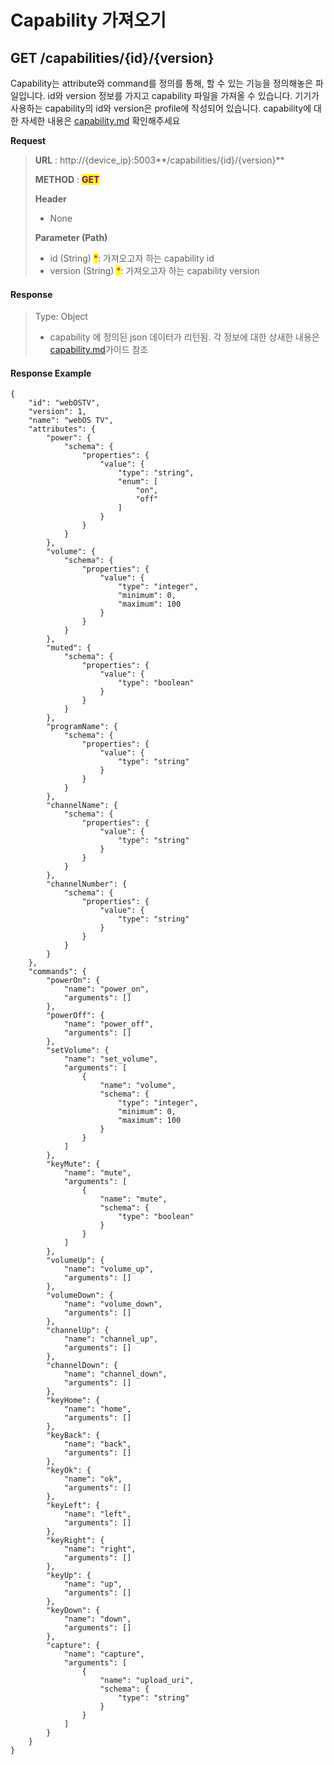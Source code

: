 # Capability 가져오기

## GET /capabilities/{id}/{version}

Capability는 attribute와 command를 정의를 통해, 할 수 있는 기능을 정의해놓은 파일입니다. id와 version 정보를 가지고 capability 파일을 가져올 수 있습니다. 기기가 사용하는 capability의 id와 version은 profile에 작성되어 있습니다. capability에 대한 자세한 내용은 [capability.md](../../../../fundamentals/damda-device/custom-sub-device/capability.md "mention") 확인해주세요



**Request**

> **URL** : http://{device\_ip}:5003**/capabilities/{id}/{version}**
>
> **METHOD** : <mark style="color:purple;">**GET**</mark>
>
> **Header**&#x20;
>
> * None
>
> **Parameter (Path)**
>
> * id (String) <mark style="color:red;">\*</mark>: 가져오고자 하는 capability id
> * version (String) <mark style="color:red;">\*</mark>: 가져오고자 하는 capability version

#### Response

> Type: Object
>
> * capability 에 정의된 json 데이터가 리턴됨. 각 정보에 대한 상새한 내용은 [capability.md](../../../../fundamentals/damda-device/custom-sub-device/capability.md "mention")가이드 참조&#x20;

#### Response Example

```
{
    "id": "webOSTV",
    "version": 1,
    "name": "webOS TV",
    "attributes": {
        "power": {
            "schema": {
                "properties": {
                    "value": {
                        "type": "string",
                        "enum": [
                            "on",
                            "off"
                        ]
                    }
                }
            }
        },
        "volume": {
            "schema": {
                "properties": {
                    "value": {
                        "type": "integer",
                        "minimum": 0,
                        "maximum": 100
                    }
                }
            }
        },
        "muted": {
            "schema": {
                "properties": {
                    "value": {
                        "type": "boolean"
                    }
                }
            }
        },
        "programName": {
            "schema": {
                "properties": {
                    "value": {
                        "type": "string"
                    }
                }
            }
        },
        "channelName": {
            "schema": {
                "properties": {
                    "value": {
                        "type": "string"
                    }
                }
            }
        },
        "channelNumber": {
            "schema": {
                "properties": {
                    "value": {
                        "type": "string"
                    }
                }
            }
        }
    },
    "commands": {
        "powerOn": {
            "name": "power_on",
            "arguments": []
        },
        "powerOff": {
            "name": "power_off",
            "arguments": []
        },
        "setVolume": {
            "name": "set_volume",
            "arguments": [
                {
                    "name": "volume",
                    "schema": {
                        "type": "integer",
                        "minimum": 0,
                        "maximum": 100
                    }
                }
            ]
        },
        "keyMute": {
            "name": "mute",
            "arguments": [
                {
                    "name": "mute",
                    "schema": {
                        "type": "boolean"
                    }
                }
            ]
        },
        "volumeUp": {
            "name": "volume_up",
            "arguments": []
        },
        "volumeDown": {
            "name": "volume_down",
            "arguments": []
        },
        "channelUp": {
            "name": "channel_up",
            "arguments": []
        },
        "channelDown": {
            "name": "channel_down",
            "arguments": []
        },
        "keyHome": {
            "name": "home",
            "arguments": []
        },
        "keyBack": {
            "name": "back",
            "arguments": []
        },
        "keyOk": {
            "name": "ok",
            "arguments": []
        },
        "keyLeft": {
            "name": "left",
            "arguments": []
        },
        "keyRight": {
            "name": "right",
            "arguments": []
        },
        "keyUp": {
            "name": "up",
            "arguments": []
        },
        "keyDown": {
            "name": "down",
            "arguments": []
        },
        "capture": {
            "name": "capture",
            "arguments": [
                {
                    "name": "upload_uri",
                    "schema": {
                        "type": "string"
                    }
                }
            ]
        }
    }
}

```

